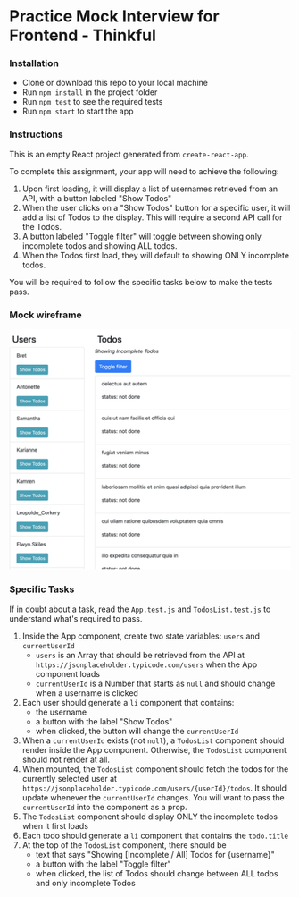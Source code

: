 # Practice Mock Interview for Frontend - Thinkful

### Installation

* Clone or download this repo to your local machine
* Run `npm install` in the project folder
* Run `npm test` to see the required tests
* Run `npm start` to start the app

### Instructions

This is an empty React project generated from `create-react-app`. 

To complete this assignment, your app will need to achieve the following:

1. Upon first loading, it will display a list of usernames retrieved from an API, with a button labeled "Show Todos"
1. When the user clicks on a "Show Todos" button for a specific user, it will add a list of Todos to the display. This will require a second API call for the Todos.
1. A button labeled "Toggle filter" will toggle between showing only incomplete todos and showing ALL todos.
1. When the Todos first load, they will default to showing ONLY incomplete todos.

You will be required to follow the specific tasks below to make the tests pass.

### Mock wireframe

![Mock](mock-wire.png "Mock wireframe")

### Specific Tasks

If in doubt about a task, read the `App.test.js` and `TodosList.test.js` to understand what's required to pass.

1. Inside the App component, create two state variables: `users` and `currentUserId`
    - `users` is an Array that should be retrieved from the API at `https://jsonplaceholder.typicode.com/users` when the App component loads
    - `currentUserId` is a Number that starts as `null` and should change when a username is clicked
1. Each user should generate a `li` component that contains:
    - the username
    - a button with the label "Show Todos"
    - when clicked, the button will change the `currentUserId`
1. When a `currentUserId` exists (not `null`), a `TodosList` component should render inside the App component. Otherwise, the `TodosList` component should not render at all.
1. When mounted, the `TodosList` component should fetch the todos for the currently selected user at `https://jsonplaceholder.typicode.com/users/{userId}/todos`. It should update whenever the `currentUserId` changes. You will want to pass the `currentUserId` into the component as a prop.
1. The `TodosList` component should display ONLY the incomplete todos when it first loads
1. Each todo should generate a `li` component that contains the `todo.title`
1. At the top of the `TodosList` component, there should be
    - text that says "Showing [Incomplete / All] Todos for {username}"
    - a button with the label "Toggle filter"
    - when clicked, the list of Todos should change between ALL todos and only incomplete Todos